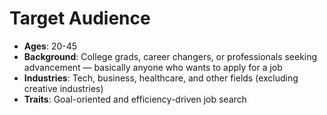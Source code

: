 # Target Audience

- **Ages**: 20-45
- **Background**: College grads, career changers, or professionals seeking advancement — basically anyone who wants to apply for a job
- **Industries**: Tech, business, healthcare, and other fields (excluding creative industries)
- **Traits**: Goal-oriented and efficiency-driven job search
